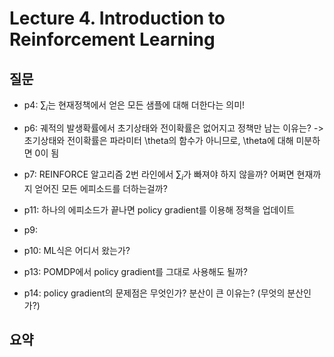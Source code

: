 # Lecture 4. Introduction to Reinforcement Learning

## 질문
- p4: $\sum_i$는 현재정책에서 얻은 모든 샘플에 대해 더한다는 의미!
- p6: 궤적의 발생확률에서 초기상태와 전이확률은 없어지고 정책만 남는 이유는? -> 초기상태와 전이확률은 파라미터 \theta의 함수가 아니므로, \theta에 대해 미분하면 0이 됨
- p7: REINFORCE 알고리즘 2번 라인에서 $\sum_i$가 빠져야 하지 않을까? 어쩌면 현재까지 얻어진 모든 에피소드를 더하는걸까?
- p11: 하나의 에피소드가 끝나면 policy gradient를 이용해 정책을 업데이트 

- p9: 
- p10: ML식은 어디서 왔는가?
- p13: POMDP에서 policy gradient를 그대로 사용해도 될까?
- p14: policy gradient의 문제점은 무엇인가? 분산이 큰 이유는? (무엇의 분산인가?)

## 요약


